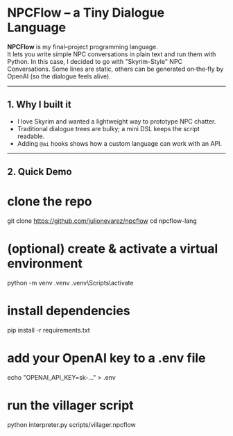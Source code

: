 # NPCFlow – a Tiny Dialogue Language

**NPCFlow** is my final–project programming language.  
It lets you write simple NPC conversations in plain text and run
them with Python. In this case, I decided to go with "Skyrim-Style" NPC Conversations.  Some lines are static, others can be generated on‑the‑fly by
OpenAI (so the dialogue feels alive).

<hr/>

## 1.  Why I built it
* I love Skyrim and wanted a lightweight way to prototype NPC chatter.
* Traditional dialogue trees are bulky; a mini DSL keeps the script readable.
* Adding `@ai` hooks shows how a custom language can work with an API.

<hr/>

## 2.  Quick Demo


# clone the repo
git clone https://github.com/julionevarez/npcflow
cd npcflow-lang

# (optional) create & activate a virtual environment
python -m venv .venv
.venv\Scripts\activate

# install dependencies
pip install -r requirements.txt

# add your OpenAI key to a .env file
echo "OPENAI_API_KEY=sk-..." > .env

# run the villager script
python interpreter.py scripts/villager.npcflow


